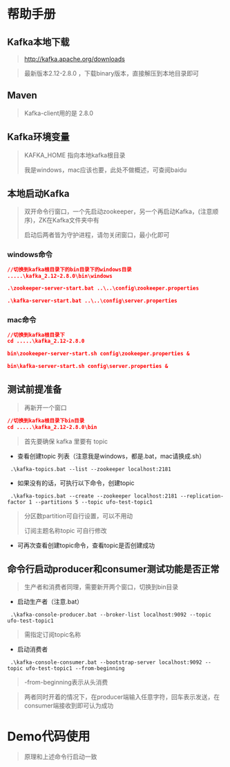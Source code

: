 # 帮助手册

## Kafka本地下载

> http://kafka.apache.org/downloads

> 最新版本2.12-2.8.0 ，下载binary版本，直接解压到本地目录即可



## Maven

> Kafka-client用的是 2.8.0



## Kafka环境变量

> KAFKA_HOME 指向本地kafka根目录
>
> 我是windows，mac应该也要，此处不做概述，可查阅baidu



## 本地启动Kafka

> 双开命令行窗口，一个先启动zookeeper，另一个再启动Kafka，(注意顺序)，ZK在Kafka文件夹中有
>
> 启动后两者皆为守护进程，请勿关闭窗口，最小化即可



### windows命令

```json
//切换到kafka根目录下的bin目录下的windows目录
.....\kafka_2.12-2.8.0\bin\windows

.\zookeeper-server-start.bat ..\..\config\zookeeper.properties

.\kafka-server-start.bat ..\..\config\server.properties
```



### mac命令

```json
//切换到kafka根目录下
cd .....\kafka_2.12-2.8.0

bin\zookeeper-server-start.sh config\zookeeper.properties &

bin\kafka-server-start.sh config\server.properties &
```



## 测试前提准备

> 再新开一个窗口

```json
//切换到kafka根目录下bin目录
cd .....\kafka_2.12-2.8.0\bin
```

> 首先要确保 kafka 里要有 topic

- 查看创建topic 列表（注意我是windows，都是.bat，mac请换成.sh）

```
 .\kafka-topics.bat --list --zookeeper localhost:2181
```

- 如果没有的话，可执行以下命令，创建topic

```
 .\kafka-topics.bat --create --zookeeper localhost:2181 --replication-factor 1 --partitions 5 --topic ufo-test-topic1
```

> 分区数partition可自行设置，可以不用动
>
> 订阅主题名称topic 可自行修改

- 可再次查看创建topic命令，查看topic是否创建成功



## 命令行启动producer和consumer测试功能是否正常

> 生产者和消费者同理，需要新开两个窗口，切换到bin目录

- 启动生产者（注意.bat）

```
 .\kafka-console-producer.bat --broker-list localhost:9092 --topic ufo-test-topic1
```

> 需指定订阅topic名称

- 启动消费者

```
 .\kafka-console-consumer.bat --bootstrap-server localhost:9092 --topic ufo-test-topic1 --from-beginning
```

> -from-beginning表示从头消费

> 两者同时开着的情况下，在producer端输入任意字符，回车表示发送，在consumer端接收到即可认为成功



# Demo代码使用

> 原理和上述命令行启动一致